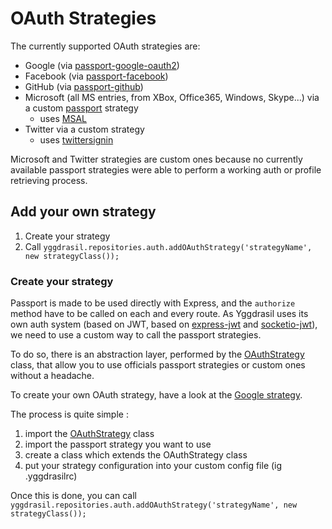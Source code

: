 # OAuth Strategies

The currently supported OAuth strategies are:
- Google (via [passport-google-oauth2](https://www.npmjs.com/package/passport-google-oauth2))
- Facebook (via [passport-facebook](https://www.npmjs.com/package/passport-facebook))
- GitHub (via [passport-github](https://www.npmjs.com/package/passport-github))
- Microsoft (all MS entries, from XBox, Office365, Windows, Skype...) via a custom [passport](https://www.npmjs.com/package/passport) strategy
    - uses [MSAL](https://www.npmjs.com/package/@azure/msal-node)
- Twitter via a custom strategy
    - uses [twittersignin](https://www.npmjs.com/package/twittersignin)
    
Microsoft and Twitter strategies are custom ones because no currently available passport strategies were able to perform
a working auth or profile retrieving process.

## Add your own strategy

1. Create your strategy
2. Call `yggdrasil.repositories.auth.addOAuthStrategy('strategyName', new strategyClass());`

### Create your strategy

Passport is made to be used directly with Express, and the `authorize` method have to be called on each and every route.
As Yggdrasil uses its own auth system (based on JWT, based on [express-jwt](https://www.npmjs.com/package/express-jwt) 
and [socketio-jwt](https://www.npmjs.com/package/socketio-jwt)), we need to use a custom way to call 
the passport strategies.

To do so, there is an abstraction layer, performed by the [OAuthStrategy](./OAuthStrategy.js) class, that allow you to
use officials passport strategies or custom ones without a headache.

To create your own OAuth strategy, have a look at the [Google strategy](./GoogleStrategy.js).

The process is quite simple : 

1. import the [OAuthStrategy](./OAuthStrategy.js) class
2. import the passport strategy you want to use
3. create a class which extends the OAuthStrategy class
4. put your strategy configuration into your custom config file (ig .yggdrasilrc)

Once this is done, you can call `yggdrasil.repositories.auth.addOAuthStrategy('strategyName', new strategyClass());`